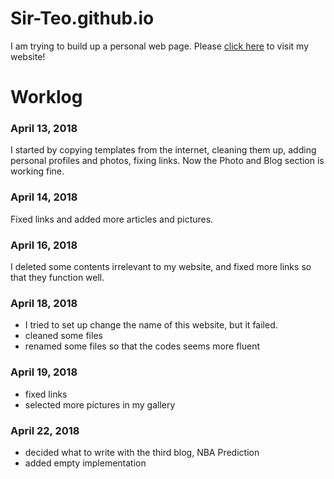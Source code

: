 [website]:https://sir-teo.github.io
# Sir-Teo.github.io
I am trying to build up a personal web page. 
Please [click here][website] to visit my website!

# Worklog
### April 13, 2018
I started by copying templates from the internet, cleaning them up, adding personal profiles and photos, fixing links. Now the 
Photo and Blog section is working fine. 

### April 14, 2018
Fixed links and added more articles and pictures. 

### April 16, 2018
I deleted some contents irrelevant to my website, and fixed more links so that they function well.

### April 18, 2018
- I tried to set up change the name of this website, but it failed. 
- cleaned some files
- renamed some files so that the codes seems more fluent

### April 19, 2018
- fixed links
- selected more pictures in my gallery

### April 22, 2018
- decided what to write with the third blog, NBA Prediction
- added empty implementation


